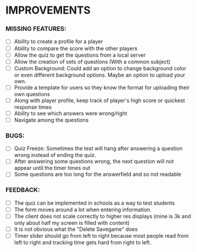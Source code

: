 # IMPROVEMENTS

### MISSING FEATURES:

- [ ] Ability to create a profile for a player
- [ ] Ability to compare the score with the other players
- [ ] Allow the quiz to get the questions from a local server
- [ ] Allow the creation of sets of questions (With a common subject)
- [ ] Custom Background: Could add an option to change background color or even different background options. Maybe an option to upload your own.
- [ ] Provide a template for users so they know the format for uploading their own questions
- [ ] Along with player profile, keep track of player's high score or quickest response times
- [ ] Ability to see which answers were wrong/right
- [ ] Navigate among the questions

### BUGS:

- [ ] Quiz Freeze: Sometimes the test will hang after answering a question wrong instead of ending the quiz.
- [ ] After answering some questions wrong, the next question will not appear until the timer times out
- [ ] Some questions are too long for the answerfield and so not readable

### FEEDBACK:

- [ ] The quiz can be implemented in schools as a way to test students
- [ ] The form moves around a lot when entering information.
- [ ] The client does not scale correctly to higher res displays (mine is 3k and only about half my screen is filled with content)
- [ ] It is not obvious what the "Delete Savegame" does
- [ ] Timer slider should go from left to right because most people read from left to right and tracking time gets hard from right to left.
